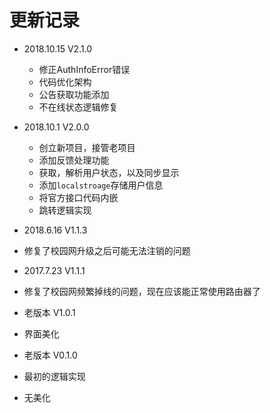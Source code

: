 # 更新记录

- 2018.10.15 V2.1.0 
  - 修正AuthInfoError错误
  - 代码优化架构
  - 公告获取功能添加
  - 不在线状态逻辑修复
  
- 2018.10.1 V2.0.0
  - 创立新项目，接管老项目
  - 添加反馈处理功能
  - 获取，解析用户状态，以及同步显示
  - 添加`localstroage`存储用户信息
  - 将官方接口代码内嵌
  - 跳转逻辑实现
  
 - 2018.6.16 V1.1.3
  - 修复了校园网升级之后可能无法注销的问题
 
 - 2017.7.23 V1.1.1
  - 修复了校园网频繁掉线的问题，现在应该能正常使用路由器了
  
 - 老版本 V1.0.1
  - 界面美化
  
 - 老版本 V0.1.0
  - 最初的逻辑实现
  - 无美化
